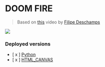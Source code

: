 # DOOM FIRE
>Based on [this](https://www.youtube.com/watch?v=HCjDjsHPOco&t=231s) video by [Filipe Deschamps](https://github.com/filipedeschamps)

![](video2.gif)

### Deployed versions
- [ x ] [Python](python/)
- [ x ] [HTML_CANVAS](js/)
